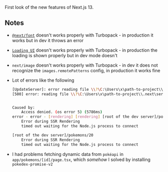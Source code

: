 First look of the new features of Next.js 13.

## Notes

- [`@next/font`](https://beta.nextjs.org/docs/optimizing/fonts) doesn't works properly with Turbopack - in production it works but in dev it throws an error
- [`Loading UI`](https://beta.nextjs.org/docs/routing/loading-ui) doesn't works properly with Turbopack - in production the loading is shown properly but in dev mode doesn't
- `next/image` doesn't works properly with Turbopack - in dev it does not recognize the `images.remotePatterns` config, in production it works fine

- Lot of errors like the following
	```bash
	[UpdateServer]: error reading file \\?\C:\Users\x\path-to-project\\.next\server\app\__rsc__\chunks\rsc\app_4f6d9a.js: Access denied. (os error 5)
	[500] error: reading file \\?\C:\Users\x\path-to-project\\.next\server\app\__rsc__\chunks\rsc\app_4f6d9a.js


	Caused by:
		Access denied. (os error 5) (5786ms)
	error - error - [rendering] [rendering] [root of the dev server]/pokemons/21
		Error during SSR Rendering
		timed out waiting for the Node.js process to connect

	[root of the dev server]/pokemons/20
		Error during SSR Rendering
		timed out waiting for the Node.js process to connect
	```
- I had problems fetching dynamic data from `pokéapi` in `app/pokemons/[id]/page.tsx`, which *somehow* I solved by installing `pokedex-promise-v2`
